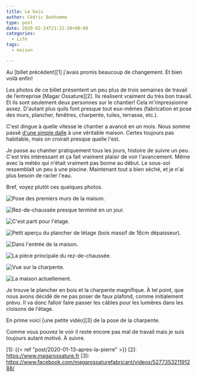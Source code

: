 ```yaml
---
title: Le bois
author: Cédric Bonhomme
type: post
date: 2020-02-24T21:22:50+00:00
categories:
  - Life
tags:
  - maison

---
```

 

Au [billet précédent][1] j'avais promis beaucoup de changement. Et bien voilà enfin!

Les photos de ce billet présentent un peu plus de trois semaines de travail de
l’entreprise [Magar Ossature][2]. Ils réalisent vraiment du très bon travail.
Et ils sont seulement deux personnes sur le chantier! Cela m'impressionne assez.
D'autant plus quils font presque tout eux-mêmes (fabrication et pose des murs,
plancher, fenêtres, charpente, tuiles, terrasse, etc.).

C'est dingue à quelle vitesse le chantier a avancé en un mois.
Nous somme passé [d'une simple dalle](/images/blog/2020/01/20200111T152113.jpg)
à une véritable maison. Certes toujours pas habitable, mais on croirait presque
quelle l'est.

Je passe au chantier pratiquement tous les jours, histoire de suivre un peu.
C'est très intéressant et ça fait vraiment plaisir de voir l'avancement.
Même avec la météo qui n'était vraiment pas bonne au début. Le sous-sol
ressemblait un peu à une piscine. Maintenant tout a bien séché, et je n'ai plus
besoin de racler l'eau.

Bref, voyez plutôt ces quelques photos.

![Pose des premiers murs de la maison.](/images/blog/2020/02/20200128T100908.jpg)

![Rez-de-chaussée presque terminé en un jour.](/images/blog/2020/02/20200128T140209.jpg)

![C'est parti pour l'étage.](/images/blog/2020/02/20200201T151936-scaled.jpg)

![Petit aperçu du plancher de létage (bois massif de 16cm dépaisseur).](/images/blog/2020/02/20200214T135438.jpg)

![Dans l'entrée de la maison.](/images/blog/2020/02/20200215T095816-scaled.jpg)

![La pièce principale du rez-de-chaussée.](/images/blog/2020/02/20200216T164037-scaled.jpg)

![Vue sur la charpente.](/images/blog/2020/02/20200216T164257-scaled.jpg)

![La maison actuellement.](/images/blog/2020/02/20200221T172716-scaled.jpg)

Je trouve le plancher en bois et la charpente magnifique. À tel point, que nous
avons décidé de ne pas poser de faux plafond, comme initialement prévu. Il va
donc falloir faire passer les câbles pour les lumières dans les cloisons de
l'étage.

En prime voici [une petite vidéo][3] de la pose de la charpente.

Comme vous pouvez le voir il reste encore pas mal de travail mais je suis
toujours autant motivé. À suivre.

 [1]: {{< ref "post/2020-01-13-apres-la-pierre" >}}
 [2]: https://www.magarossature.fr
 [3]: https://www.facebook.com/magarossaturefabricant/videos/527735321191288/